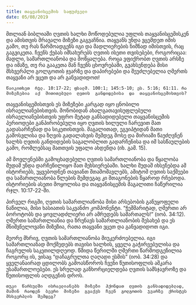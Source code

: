 ```yaml
---
title: თაყვანისცემის  საფუძველი
date: 05/08/2019
---
```


მთლიან  ბიბლიაში  ღვთის  ხალხი  მოწოდებულია  უფლის  თაყვანისცემისკენ  და  ამისთვის  მრავალი  მიზეზი  გაგვაჩნია. თაყვანს  უნდა  ვცემდეთ  იმის  გამო, თუ  რას  წარმოადგენს  იგი  და  მადლიერების  ნიშნად  იმისთვის, რაც  გაგვიკეთა. ჩვენს  ქებას  იმსახურებს  ღვთის  ისეთი  თვისებები, როგორიცაა: მადლი, სამართლიანობა  და  მოწყალება. როცა  ვფიქრობთ  ღვთის  არსზე  და  იმაზე, თუ  რა  გააკეთა  მან  ჩვენს  ცხოვრებაში, გვახსენდება  მისი  მსხვერპლი  გოლგოთის  ჯვარზე  და  დაპირებები  და  შეუძლებელია  ღმერთს  თაყვანი  არ  ვცეთ  და  არ  განვადიდოთ!

`წაიკითხეთ  რჯლ. 10:17-22; ფსალმ. 100:1; 145:5-10; ეს. 5:16; 61:11. რა  მიზეზებია  აქ  მითითებული  ღვთის  განდიდებისა  და  თაყვანისცემისთვის?`

თაყვანისცემისთვის  ეს  მიზეზები  კარგად  იყო  ცნობილი  ისრაელიანებისთვის. მონობიდან  ახალგათავისუფლებული  ისრაელიანებისთვის  უფრო  მეტად  განსადიდებელი  თაყვანისცემის  პერიოდები  განპირობებული  იყო  ღვთის  ხილული  ჩარევით  მათ  გადასარჩენად  და  სიკეთისთვის. მაგალითად, ეგვიპტიდან  მათი  გამოსვლისა  და  ზღვის  გადალახვის  შემდეგ  მოსე  და  მირიამი  წაუძღვნენ  ხალხს  ღვთის  განდიდების  საგალობლით  გადარჩენისა  და  იმ  სასწაულების  გამო, რომლებსაც  მათთვის  უფალი  ახდენდა (იხ. გამ. 15).

ამ  მოვლენებში  გამოცხადებული  ღვთის  სამართლიანობა  და  წყალობა  მუდამ  უნდა  დარჩენილიყო  მათ  მეხსიერებაში. ხალხი  მუდამ  იხსენებდა  ამ  ისტორიებს, უყვებოდნენ  თავიანთ  შთამომავლებს, ამიტომ  ღვთის  საქმეები  და  სამართლიანობა  წლების  შემდეგაც  კი  შთაგონების  წყაროდ  რჩებოდა. ისტორიების  ასეთი  მოყოლისა  და  თაყვანისცემის  მაგალითი  ჩაწერილია  რჯლ. 10:17-22-ში.

პირველ  რიგში, ღვთის  სამართლიანობა  მისი  არსებობის  განუყოფელი  ნაწილია, მისი  ხასიათის  საკვანძო  კომპონენტი. “ჭეშმარიტად, ღმერთი  არ  ბოროტობს  და  ყოვლადძლიერი  არ  ამრუდებს  სამართალს!” (იობ. 34:12). ღმერთი  სამართლიანია  და  ზრუნავს  სამართლიანობის  შესახებ  და  ეს  მნიშვნელოვანი  მიზეზია, რათა  თაყვანი  ვცეთ  და  განვადიდოთ  იგი.

მეორე  მხრივ, ღვთის  სამართლიანობა  მიუკერძოებელია. იგი  სამართლიანად  მოქმედებს  თავისი  ხალხის, ყველა  გაჭირვებულისა  და  ჩაგრულის  საკეთილდღეოდ. წმიდა  წერილში  ღმერთი  წარმოდგენილია  როგორც  ის, ვისაც “დაჩაგრულთა  ღაღადი  ესმის” (იობ. 34:28) და  ყველანაირად  ცდილობს  გამოასწოროს  ჩვენი  წუთისოფლის  აშკარა  უსამართლოებები. ეს  სრულად  განხორციელდება  ღვთის  სამსჯავროზე  და  წუთისოფლის  აღდგენის  დროს.

`თუკი  წარსულში  ისრაელიანებს  მიზეზი  ჰქონდათ  ღვთის  განსადიდებლად, მაშინ  რაოდენ  ბევრი  მიზეზი  გვაქვს  ჩვენ  გოლგოთის  ჯვარზე  ქრისტეს  მსხვერპლის  შემდეგ?`